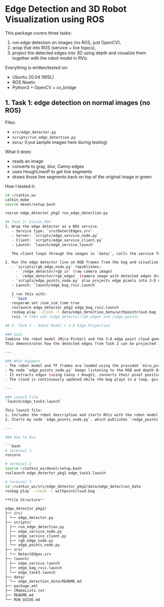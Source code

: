 # Edge Detection and 3D Robot Visualization using ROS

This package covers three tasks:

1. run edge detection on images (no ROS, just OpenCV),
2. wrap that into ROS (service + live topics),
3. project the detected edges into 3D using depth and visualize them together with the robot model in RViz.

Everything is written/tested on:
- Ubuntu 20.04 (WSL)
- ROS Noetic
- Python3 + OpenCV + cv_bridge


## 1. Task 1: edge detection on normal images (no ROS)

Files:
- `src/edge_detector.py`
- `scripts/run_edge_detection.py`
- `data/` (I put sample images here during testing)

What it does:
- reads an image
- converts to gray, blur, Canny edges
- uses HoughLinesP to get line segments
- draws those line segments back on top of the original image in green

How I tested it:
```bash
cd ~/catkin_ws
catkin_make
source devel/setup.bash

rosrun edge_detector_pkg2 run_edge_detection.py

## Task 2: Vision_ROS
1. Wrap the edge detector as a ROS service.
   - Service type: `srv/DetectEdges.srv`
   - Server: `scripts/edge_service_node.py`
   - Client: `scripts/edge_service_client.py`
   - Launch: `launch/edge_service.launch`

   The client loops through the images in `data/`, calls the service for each file, and writes out `<name>_edges.png`.

2. Run the edge detector live on RGB frames from the bag and visualize in RViz.
   - `scripts/rgb_edge_node.py` republishes:
     - `/edge_detector/rgb_in` (raw camera image)
     - `/edge_detector/rgb_edges` (camera image with detected edges drawn)
   - `scripts/edge_points_node.py` also projects edge pixels into 3-D using depth and camera intrinsics, and publishes a point cloud on `/edge_points` (type `sensor_msgs/PointCloud2`).
   - Launch: `launch/edge_bag_rviz.launch`

   I run this with:
   ```bash
   rosparam set /use_sim_time true
   roslaunch edge_detector_pkg2 edge_bag_rviz.launch
   rosbag play --clock -l data/edge_detection_data/withpointcloud.bag
   rviz  # then add /edge_detector/rgb_edges and /edge_points

## 3. Task 3 – Robot Model + 3-D Edge Projection

### Goal
Combine the robot model (Mira Picker) and the 3-D edge point cloud generated from RGB-D data in one RViz session.  
This demonstrates how the detected edges from Task 2 can be projected into real 3-D space and aligned with the robot coordinate frames.

---

### What Happens
- The robot model and TF frames are loaded using the provided `mira_picker` launch file.  
- My node `edge_points_node.py` keeps listening to the RGB and depth data coming from the bag file.  
- It extracts edges (using Canny + Hough), converts their pixel positions to 3-D coordinates with the camera intrinsics (fx, fy, cx, cy), and publishes them on `/edge_points`.  
- The cloud is continuously updated while the bag plays in a loop, giving a live visualization of how edges exist in 3-D space relative to the robot.

---

### Launch File
`launch/edge_task3.launch`

This launch file:
1. Includes the robot description and starts RViz with the robot model already loaded.
2. Starts my node `edge_points_node.py`, which publishes `/edge_points` (3-D point cloud) and `/edge_detector/rgb_edges` (2-D overlay image).

---

### How to Run

```bash
# terminal 1
roscore

# terminal 2
source ~/catkin_ws/devel/setup.bash
roslaunch edge_detector_pkg2 edge_task3.launch

# terminal 3
cd ~/catkin_ws/src/edge_detector_pkg2/data/edge_detection_data
rosbag play --clock -l withpointcloud.bag

**File Structure**

edge_detector_pkg2/
├── src/
│ └── edge_detector.py
├── scripts/
│ ├── run_edge_detection.py
│ ├── edge_service_node.py
│ ├── edge_service_client.py
│ ├── rgb_edge_node.py
│ └── edge_points_node.py
├── srv/
│ └── DetectEdges.srv
├── launch/
│ ├── edge_service.launch
│ ├── edge_bag_rviz.launch
│ └── edge_task3.launch
├── data/
│ └── edge_detection_data/README.md
├── package.xml
├── CMakeLists.txt
├── README.md
└── RUN_GUIDE.md
